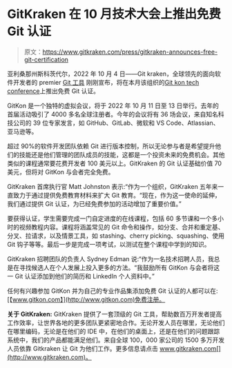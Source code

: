 # GitKraken 在 10 月技术大会上推出免费 Git 认证

> 原文：<https://www.gitkraken.com/press/gitkraken-announces-free-git-certification>

亚利桑那州斯科茨代尔，2022 年 10 月 4 日——Git kraken，全球领先的面向软件开发者的 premier [Git 工具](https://www.gitkraken.com/) 刚刚宣布，将在本月该组织的[Git kon tech conference](https://gitkon.com/)上推出免费 Git 认证。

GitKon 是一个独特的虚拟会议，将于 2022 年 10 月 11 日至 13 日举行。去年的首届活动吸引了 4000 多名全球注册者。今年的会议将有 36 场会议，来自知名科技公司的 39 位专家发言，如 GitHub、GitLab、微软和 VS Code、Atlassian、亚马逊等。

超过 90%的软件开发团队依赖 Git 进行版本控制，所以无论参与者是希望提升他们的技能还是他们管理的团队成员的技能，这都是一个投资未来的免费机会。其他类似的课程通常要花费开发者 100 美元以上。GitKraken 的 Git 认证基础价值 70 美元，但将对 GitKon 与会者完全免费。

GitKraken 首席执行官 Matt Johnston 表示:“作为一个组织，GitKraken 五年来一直致力于通过提供免费教育材料来扩大 Git 教育。“现在，作为这一使命的延伸，我们通过提供 Git 认证，为已经免费参加的活动增加了重要价值。”

要获得认证，学生需要完成一门自定进度的在线课程，包括 60 多节课和一个多小时的视频教程内容。课程将涵盖常见的 Git 命令和操作，如分支、合并和重定基、分叉、拉请求，以及情景工具，如 stashing、cherry picking、squashing、使用 Git 钩子等等。最后一步是完成一项考试，以测试在整个课程中学到的知识。

GitKraken 招聘团队的负责人 Sydney Edman 说:“作为一名技术招聘人员，我总是在寻找候选人在个人发展上投入更多的方法。“我鼓励所有 GitKon 与会者将这一 Git 认证添加到他们的简历和 LinkedIn 个人资料中。”

任何有兴趣参加 GitKon 并为自己的专业作品集添加免费 Git 认证的人都可以在:[【www.gitkon.com】](http://www.gitkon.com)免费注册。

**关于 GitKraken:** GitKraken 提供了一套顶级的 Git 工具，帮助数百万开发者提高工作效率，让世界各地的更多团队更紧密地合作。无论开发人员在哪里，无论他们在哪里编码，无论是在他们的 IDE 中，在他们的桌面上，还是在他们的问题跟踪系统中，我们的产品都能满足他们。来自全球 100，000 家公司的 1500 多万开发人员依靠 Gitkraken 让 Git 为他们工作。更多信息请点击 www.gitkraken.com[](http://www.gitkraken.com)。